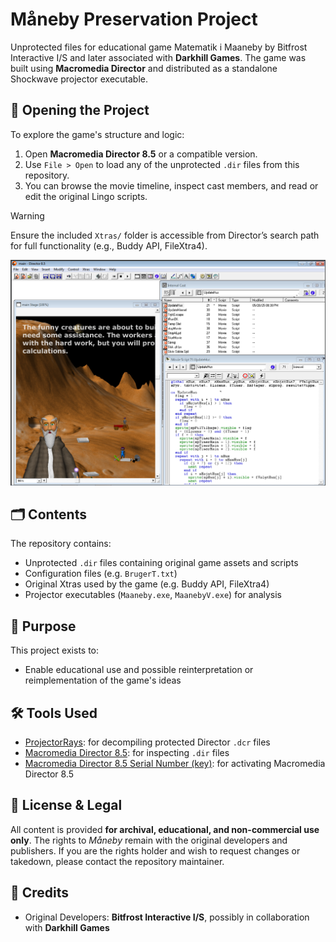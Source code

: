 # Måneby Preservation Project

Unprotected files for educational game Matematik i Maaneby by Bitfrost Interactive I/S and later associated with **Darkhill Games**. The game was built using **Macromedia Director** and distributed as a standalone Shockwave projector executable.

## 🧩 Opening the Project

To explore the game's structure and logic:

1. Open **Macromedia Director 8.5** or a compatible version.
2. Use `File > Open` to load any of the unprotected `.dir` files from this repository.
3. You can browse the movie timeline, inspect cast members, and read or edit the original Lingo scripts.

> [!WARNING]  
> Ensure the included `Xtras/` folder is accessible from Director’s search path for full functionality (e.g., Buddy API, FileXtra4).

![preview](docs/editor_preview.png 'Editor Preview')

## 🗂️ Contents

The repository contains:

- Unprotected `.dir` files containing original game assets and scripts
- Configuration files (e.g. `BrugerT.txt`)
- Original Xtras used by the game (e.g. Buddy API, FileXtra4)
- Projector executables (`Maaneby.exe`, `MaanebyV.exe`) for analysis

## 🎯 Purpose

This project exists to:

- Enable educational use and possible reinterpretation or reimplementation of the game's ideas

## 🛠️ Tools Used

- [ProjectorRays](https://github.com/ProjectorRays/ProjectorRays): for decompiling protected Director `.dcr` files
- [Macromedia Director 8.5](https://archive.org/details/macromediadirector85): for inspecting `.dir` files
- [Macromedia Director 8.5 Serial Number (key)](https://www.angelfire.com/film/shabbirfamily4/keys.htm): for activating Macromedia Director 8.5

## 📜 License & Legal

All content is provided **for archival, educational, and non-commercial use only**. The rights to *Måneby* remain with the original developers and publishers. If you are the rights holder and wish to request changes or takedown, please contact the repository maintainer.

## 🙌 Credits

- Original Developers: **Bitfrost Interactive I/S**, possibly in collaboration with **Darkhill Games**